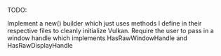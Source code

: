 TODO: 

Implement a new() builder which just uses methods I define in their respective files to cleanly initialize Vulkan.
Require the user to pass in a window handle which implements HasRawWindowHandle and HasRawDisplayHandle
